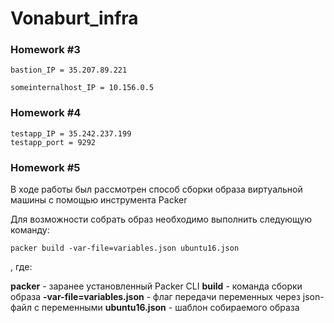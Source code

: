 # Vonaburt_infra
### Homework #3

```
bastion_IP = 35.207.89.221

someinternalhost_IP = 10.156.0.5
```


### Homework #4
```
testapp_IP = 35.242.237.199
testapp_port = 9292
```

### Homework #5

В ходе работы был рассмотрен способ сборки образа виртуальной машины с помощью инструмента Packer

Для возможности собрать образ необходимо выполнить следующую команду:
```
packer build -var-file=variables.json ubuntu16.json
```
, где:

**packer** - заранее установленный Packer CLI
**build** - команда сборки образа
**-var-file=variables.json** - флаг передачи переменных через json-файл с переменными
**ubuntu16.json** - шаблон собираемого образа
